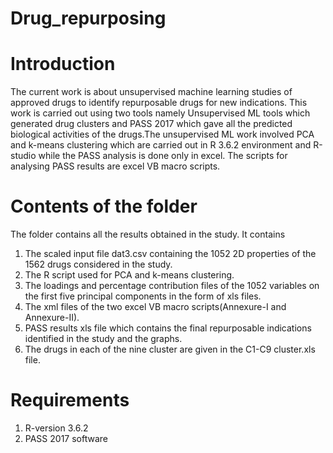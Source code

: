 # Drug_repurposing  
# Introduction
The current work is about unsupervised machine learning studies of approved drugs to identify repurposable drugs for new indications. This work is carried out using two tools namely Unsupervised ML tools which generated drug clusters and PASS 2017 which gave all the predicted biological activities of the drugs.The unsupervised ML work involved PCA and k-means clustering which are carried out in R 3.6.2 environment and R-studio while the PASS analysis is done only in excel. The scripts for analysing PASS results are excel VB macro scripts.

# Contents of the folder
The folder contains all the results obtained in the study. 
It contains 
1. The scaled input file dat3.csv containing the 1052 2D properties of the 1562 drugs considered in the study.
2. The R script used for PCA and k-means clustering.
3. The loadings and percentage contribution files of the 1052 variables on the first five principal components in the form of xls files.
4. The xml files of the two excel VB macro scripts(Annexure-I and Annexure-II).
5. PASS results xls file which contains the final repurposable indications identified in the study and the graphs.
6. The drugs in each of the nine cluster are given in the C1-C9 cluster.xls file.

# Requirements
1. R-version 3.6.2
2. PASS 2017 software
